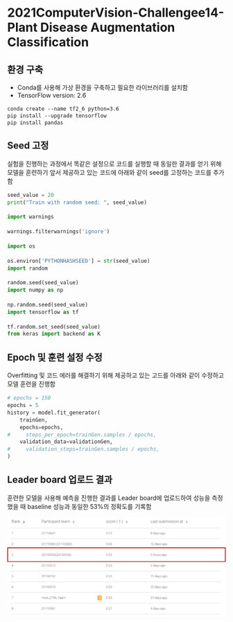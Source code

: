# 2021ComputerVision-Challengee14-Plant Disease Augmentation Classification

## 환경 구축

- Conda를 사용해 가상 환경을 구축하고 필요한 라이브러리를 설치함
- TensorFlow version: 2.6

```
conda create --name tf2_6 python=3.6
pip install --upgrade tensorflow
pip install pandas
```

## Seed 고정

실험을 진행하는 과정에서 똑같은 설정으로 코드를 실행할 때 동일한 결과를 얻기 위해 모델을 훈련하기 앞서 제공하고 있는 코드에 아래와 같이 seed를 고정하는 코드를 추가함

```python
seed_value = 20
print("Train with random seed: ", seed_value)

import warnings

warnings.filterwarnings('ignore')

import os

os.environ['PYTHONHASHSEED'] = str(seed_value)
import random

random.seed(seed_value)
import numpy as np

np.random.seed(seed_value)
import tensorflow as tf

tf.random.set_seed(seed_value)
from keras import backend as K
```

##  Epoch 및 훈련 설정 수정

Overfitting 및 코드 에러를 해결하기 위해 제공하고 있는 고드를 아래와 같이 수정하고 모델 훈련을 진행함

```python
# epochs = 150
epochs = 5
history = model.fit_generator(
    trainGen, 
    epochs=epochs,
#     steps_per_epoch=trainGen.samples / epochs, 
    validation_data=validationGen,
#     validation_steps=trainGen.samples / epochs,
)
```

## Leader board 업로드 결과

훈련한 모델을 사용해 예측을 진행한 결과를 Leader board에 업로드하여 성능을 측정했을 때 baseline 성능과 동일한 53%의 정확도를 기록함

![Leader board test resultf](images/leadboard_result1.png)


